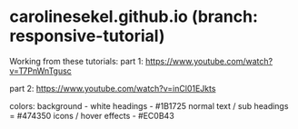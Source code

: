 # carolinesekel.github.io (branch: responsive-tutorial)

Working from these tutorials: 
part 1:
https://www.youtube.com/watch?v=T7PnWnTgusc

part 2:
https://www.youtube.com/watch?v=inCl01EJkts

colors: 
background - white
headings - #1B1725
normal text / sub headings = #474350
icons / hover effects - #EC0B43
